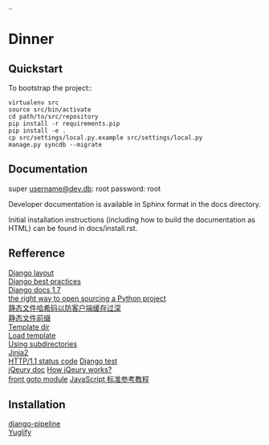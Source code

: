 .. 

Dinner
======================

Quickstart
----------

To bootstrap the project::

    virtualenv src
    source src/bin/activate
    cd path/to/src/repository
    pip install -r requirements.pip
    pip install -e .
    cp src/settings/local.py.example src/settings/local.py
    manage.py syncdb --migrate

Documentation
-------------
super username@dev.db: root
password: root

Developer documentation is available in Sphinx format in the docs directory.

Initial installation instructions (including how to build the documentation as
HTML) can be found in docs/install.rst.

Refference
-------------
[Django layout](https://github.com/micfan/django-layout)  
[Django best practices](http://lincolnloop.com/django-best-practices/)  
[Django docs 1.7](https://docs.djangoproject.com/en/1.7/)  
[the right way to open sourcing a Python project](http://www.jeffknupp.com/blog/2013/08/16/open-sourcing-a-python-project-the-right-way/)  
[静态文件哈希码以防客户端缓存过深](https://docs.djangoproject.com/en/dev/ref/contrib/staticfiles/#storages)  
[静态文件前缀](https://docs.djangoproject.com/en/1.6/ref/settings/#staticfiles-dirs)  
[Template dir](https://docs.djangoproject.com/en/1.6/ref/settings/#template-dirs)  
[Load template](https://docs.djangoproject.com/en/1.6/ref/templates/api/#loading-templates)  
[Using subdirectories](https://docs.djangoproject.com/en/1.6/ref/templates/api/#using-subdirectories)  
[Jinja2](https://docs.djangoproject.com/en/1.6/ref/templates/api/#using-an-alternative-template-language)  
[HTTP/1.1 status code](http://tools.ietf.org/html/rfc2616.html#section-10)
[Django test](https://docs.djangoproject.com/en/dev/topics/testing/tools/)  
[jQeury doc](http://api.jquery.com/) 
[How jQeury works?](http://learn.jquery.com/about-jquery/how-jquery-works/)  
[front goto module](http://blog.segmentfault.com/teambition/1190000000517257)
[JavaScript 标准参考教程](http://javascript.ruanyifeng.com/)

Installation
-------------
[django-pipeline](http://django-pipeline.readthedocs.org/en/latest/)  
[Yuglify](https://github.com/yui/yuglify/)